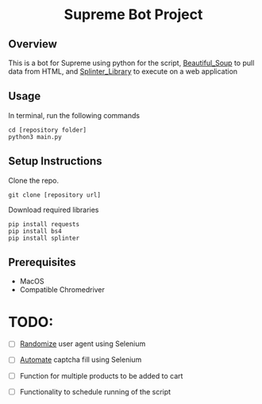 <h1 align="center">
  Supreme Bot Project
</h1>

## Overview
This is a bot for Supreme using python for the script, [Beautiful_Soup](https://www.crummy.com/software/BeautifulSoup/bs4/doc/) to pull data from HTML, and [Splinter_Library](https://splinter.readthedocs.io/en/latest/) to execute on a web application

## Usage
In terminal, run the following commands
```
cd [repository folder]
python3 main.py
```

## Setup Instructions
Clone the repo.
```
git clone [repository url]
```

Download required libraries
```
pip install requests
pip install bs4
pip install splinter
```

## Prerequisites
- MacOS
- Compatible Chromedriver

# TODO:
- [ ] [Randomize](https://stackoverflow.com/questions/49565042/way-to-change-google-chrome-user-agent-in-selenium/49565254#49565254) user agent using Selenium 

- [ ] [Automate](https://stackoverflow.com/questions/55264221/how-to-click-on-the-recaptcha-using-selenium-and-java/55265044#55265044) captcha fill using Selenium

- [ ] Function for multiple products to be added to cart

- [ ] Functionality to schedule running of the script